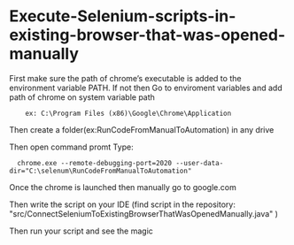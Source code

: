 # Execute-Selenium-scripts-in-existing-browser-that-was-opened-manually

First make sure the path of chrome’s executable is added to the environment variable PATH. 
If not then Go to enviroment variables and add path of chrome on system variable path
        
        ex: C:\Program Files (x86)\Google\Chrome\Application
      
Then create a folder(ex:RunCodeFromManualToAutomation) in any drive 
         
Then open command promt
Type: 
      
      chrome.exe --remote-debugging-port=2020 --user-data-dir="C:\selenum\RunCodeFromManualToAutomation"
     
Once the chrome is launched then manually go to google.com

Then write the script on your IDE (find script in the repository: "src/ConnectSeleniumToExistingBrowserThatWasOpenedManually.java" )

Then run your script and see the magic

         
